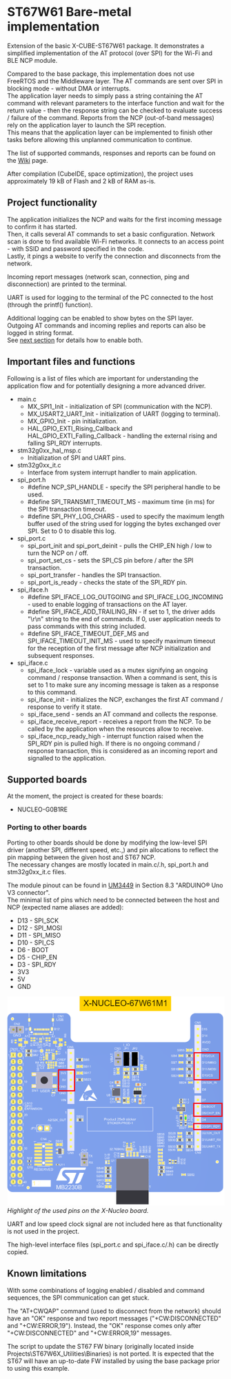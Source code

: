 # ST67W61 Bare-metal implementation

Extension of the basic X-CUBE-ST67W61 package. It demonstrates a simplified implementation of the AT protocol (over SPI) for the Wi-Fi and BLE NCP module.

Compared to the base package, this implementation does not use FreeRTOS and the Middleware layer. The AT commands are sent over SPI in blocking mode - without DMA or interrupts.  
The application layer needs to simply pass a string containing the AT command with relevant parameters to the interface function and wait for the return value - then the response string can be checked to evaluate success / failure of the command.
Reports from the NCP (out-of-band messages) rely on the application layer to launch the SPI reception.  
This means that the application layer can be implemented to finish other tasks before allowing this unplanned communication to continue.

The list of supported commands, responses and reports can be found on the [Wiki](https://wiki.st.com/stm32mcu/wiki/Connectivity:ST67W611M_AT_Command) page.

After compilation (CubeIDE, space optimization), the project uses approximately 19 kB of Flash and 2 kB of RAM as-is.

## Project functionality

The application initializes the NCP and waits for the first incoming message to confirm it has started.  
Then, it calls several AT commands to set a basic configuration.
Network scan is done to find available Wi-Fi networks.
It connects to an access point - with SSID and password specified in the code.  
Lastly, it pings a website to verify the connection and disconnects from the network.

Incoming report messages (network scan, connection, ping and disconnection) are printed to the terminal.

UART is used for logging to the terminal of the PC connected to the host (through the printf() function).

Additional logging can be enabled to show bytes on the SPI layer.  
Outgoing AT commands and incoming replies and reports can also be logged in string format.  
See [next section](#important-files-and-functions) for details how to enable both.

## Important files and functions

Following is a list of files which are important for understanding the application flow and for potentially designing a more advanced driver.

* main.c
  * MX_SPI1_Init - initialization of SPI (communication with the NCP).
  * MX_USART2_UART_Init - initialization of UART (logging to terminal).
  * MX_GPIO_Init - pin initialization.
  * HAL_GPIO_EXTI_Rising_Callback and HAL_GPIO_EXTI_Falling_Callback - handling the external rising and falling SPI_RDY interrupts.
* stm32g0xx_hal_msp.c
  * Initialization of SPI and UART pins.
* stm32g0xx_it.c
  * Interface from system interrupt handler to main application.
* spi_port.h
  * #define NCP_SPI_HANDLE - specify the SPI peripheral handle to be used.
  * #define SPI_TRANSMIT_TIMEOUT_MS - maximum time (in ms) for the SPI transaction timeout.
  * #define SPI_PHY_LOG_CHARS - used to specify the maximum length buffer used of the string used for logging the bytes exchanged over SPI. Set to 0 to disable this log.
* spi_port.c
  * spi_port_init and spi_port_deinit - pulls the CHIP_EN high / low to turn the NCP on / off.
  * spi_port_set_cs - sets the SPI_CS pin before / after the SPI transaction.
  * spi_port_transfer - handles the SPI transaction.
  * spi_port_is_ready - checks the state of the SPI_RDY pin.
* spi_iface.h
  * #define SPI_IFACE_LOG_OUTGOING and SPI_IFACE_LOG_INCOMING - used to enable logging of transactions on the AT layer.
  * #define SPI_IFACE_ADD_TRAILING_RN - if set to 1, the driver adds "\r\n" string to the end of commands. If 0, user application needs to pass commands with this string included.
  * #define SPI_IFACE_TIMEOUT_DEF_MS and SPI_IFACE_TIMEOUT_INIT_MS - used to specify maximum timeout for the reception of the first message after NCP initialization and subsequent responses.
* spi_iface.c
  * spi_iface_lock - variable used as a mutex signifying an ongoing command / response transaction. When a command is sent, this is set to 1 to make sure any incoming message is taken as a response to this command.
  * spi_iface_init - initializes the NCP, exchanges the first AT command / response to verify it state.
  * spi_iface_send - sends an AT command and collects the response.
  * spi_iface_receive_report - receives a report from the NCP. To be called by the application when the resources allow to receive.
  * spi_iface_ncp_ready_high - interrupt function raised when the SPI_RDY pin is pulled high. If there is no ongoing command / response transaction, this is considered as an incoming report and signalled to the application.

## Supported boards

At the moment, the project is created for these boards:

* NUCLEO-G0B1RE

### Porting to other boards

Porting to other boards should be done by modifying the low-level SPI driver (another SPI, different speed, etc.,) and pin allocations to reflect the pin mapping between the given host and ST67 NCP.  
The necessary changes are mostly located in main.c/.h, spi_port.h and stm32g0xx_it.c files.

The module pinout can be found in [UM3449](https://www.st.com/resource/en/user_manual/um3449-wifibluetooth802154-connectivity-expansion-board-based-on-the-st67w611m1-module-for-stm32-nucleo-boards-stmicroelectronics.pdf) in Section 8.3 "ARDUINO® Uno V3 connector".  
The minimal list of pins which need to be connected between the host and NCP (expected name aliases are added):

* D13 - SPI_SCK
* D12 - SPI_MOSI
* D11 - SPI_MISO
* D10 - SPI_CS
* D6  - BOOT
* D5  - CHIP_EN
* D3  - SPI_RDY
* 3V3
* 5V
* GND

![X-Nucleo pins](media/x-nucleo_pins.png)  
*Highlight of the used pins on the X-Nucleo board.*

UART and low speed clock signal are not included here as that functionality is not used in the project.

The high-level interface files (spi_port.c and spi_iface.c/.h) can be directly copied.

## Known limitations

With some combinations of logging enabled / disabled and command sequences, the SPI communication can get stuck.

The "AT+CWQAP" command (used to disconnect from the network) should have an "OK" response and two report messages ("+CW:DISCONNECTED" and "+CW:ERROR,19").
Instead, the "OK" response comes only after "+CW:DISCONNECTED" and "+CW:ERROR,19" messages.

The script to update the ST67 FW binary (originally located inside Projects\ST67W6X_Utilities\Binaries) is not ported. It is expected that the ST67 will have an up-to-date FW installed by using the base package prior to using this example.

